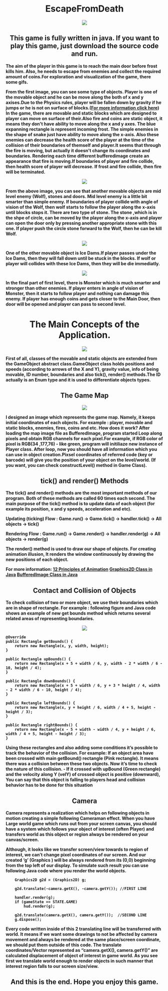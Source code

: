 <h1 align="center"> EscapeFromDeath </h1>

<p align="center">
  <img src="forReadME/1.gif">
</p>

<h2 align="center"> This game is fully written in java. If you want to play this game, just download the source code and run. </h2>
<b/>

The aim of the player in this game is to reach the main door before frost kills him. Also, he needs to escape from enemies and collect the required amount of coins.For exploration and visualization of the game, there some gifs.

From the first image, you can see some type of objects. Player is one of the movable object and he can be move along the both of x and y axises.Due to the Physics rules, player will be fallen down by gravity if he  jumps or he is not on surface of blocks.([For more information click here](https://en.wikipedia.org/wiki/Equations_for_a_falling_body)) In the game, there are movable and static blocks which are designed to player can move on surface of their.Also fire and coins are static object, it means they don't have ability to move along the x and y axes. The blue expanning rectangle is represent incoming frost. The simple enemies in the shape of snake just have ability to  move along the x-axis. Also these enemies can decrease the health score of the player at the time of the collision of their boundaries of themself and player.It seems that through the fire is moving, but actually it doesn't change its coordinates and boundaries. Rendering each time different bufferedimage create an appearance that fire is moving.If boundaries of player and fire collide, then health score of player will decrease. If frost and fire collide, then fire will be terminated.

<p align="center">
  <img src="forReadME/2.gif">
</p>

From the above image, you can see that another movable objects are mid level enemy (Wolf), stones and doors. Mid level enemy is a little bit smarter than simple enemy. If boundaries of player collide with angle of vision of the Wolf, then wolf starts to follow the player  along the x-axis until blocks stops it. There are two type of stone. The stone ,which is in the shpe of circle, can be moved by the player along the x-axis and player can open the door only  by pressing another appropriate stone with this one. If player push the circle stone forward to the Wolf, then he can be kill Wolf.

<p align="center">
  <img src="forReadME/3.gif">
</p>

One of the other movable object is Ice Dams.If player passes under the  Ice Dams, then they will fall down until be stuck in the blocks. If wolf or player will collides with these  Ice Dams, then they will be die immediatly.
  
<p align="center">
  <img src="forReadME/4.gif">
</p>

In the final part of first level, there is Monster which is much smarter and stronger than other enemies. If player enters in angle of vision of Monster, then it starts to follow player and nothing can damage this enemy. If player has enough coins and gets closer to the Main Door, then door will be opened and player can pass to second level.
<b/>

<h1 align="center"> The Main Concepts of the Application. </h1>

<p align="center">
  <img src="forReadME/main_flow.png">
</p>

First of all, classes of the movable and static objects are extended from the **GameObject** abstract class.GameObject class holds positions and speeds (according to arrows of the X and Y), gravity value, info of being movable, ID number,  boundaries and also tick(), render() methods.The ID actually is an Enum type and it is used to differentiate objects types.

<h2 align="center">The Game Map</h2>
<b/>

<p align="center">
  <img src="Images/1thLevel.png">
</p>
I designed an image which represents the game map. Namely, it keeps initial coordinates of each objects. For example : player, movable and static blocks, enemies, fires, coins and etc. How does it work? After loading  the map image file as BufferedImage, program started  Loop along pixels and obtain RGB channels for each pixel.For example, if RGB color of pixel is RGB(34 ,177,76) - like green, program will initiliaze new instance of Player class. After loop, now you should have all information which you can use in object creation.Pixsel coordinates of referred code (key or barcode) will give you the position of your object on the level/world. (If you want, you can check constructLevel() method in Game Class).

<h2 align="center">tick() and render() Methods</h2>
<b/>

The **tick()** and **render()** methods are the most important methods of our program. Both of these methods are called 60 times each second. The main purpose of the **tick()** method is to update data of each object (for example its position, x and y speeds, acceleration and etc). 

**Updating (ticking) Flow :
Game.run() ->  Game.tick() -> handler.tick() -> All objects -> tick()**

**Rendering Flow :
Game.run() ->  Game.render() -> handler.render(g) -> All objects -> render(g)**

The **render()** method is used to draw our shape of objects. For creating animation illusion, It renders the window continuously by drawing the new positions of each object.

For more information: 
<b/>
[12 Principles of Animation](https://www.youtube.com/watch?v=uDqjIdI4bF4&feature=youtu.be&ab_channel=AlanBeckerTutorials)
<b/>
[Graphics2D Class in Java](https://docs.oracle.com/javase/7/docs/api/java/awt/Graphics2D.html)
<b/>
[BufferedImage Class in Java](https://docs.oracle.com/javase/7/docs/api/java/awt/image/BufferedImage.html)
<b/>

<h2 align="center">Contact and Collision of Objects</h2>
To check collision of two or more object, we use their boundaries which are in shape of rectangle. For example : following figure and Java code shows an example of new get bounds method which returns several related areas of representing boundaries.

<p align="center">
  <img src="forReadME/player.jpg">
</p>

    @Override
    public Rectangle getBounds() {
        return new Rectangle(x, y, width, height);
    }

    public Rectangle upBounds() {
        return new Rectangle(x + 5 + width / 6, y, width - 2 * width / 6 - 10, height / 4);
    }

    public Rectangle downBounds() {
        return new Rectangle(x + 5 + width / 6, y + 3 * height / 4, width - 2 * width / 6 - 10, height / 4);
    }

    public Rectangle leftBounds() {
        return new Rectangle(x, y + height / 6, width / 4 + 5, height - height / 3);
    }

    public Rectangle rightBounds() {
        return new Rectangle(x - 5 + width - width / 4, y + height / 6, width / 4 + 5, height - height / 3);
    }
    
Using these rectangles and also adding some conditions it’s possible to track the behavior of the collision. For example: If an object area have been crossed with main getBound() rectangle (Pink rectangle). It means there was a collision between these two objects. Now it’s time to check the nature of this collision. - If it crossed with upBound (Green rectangle) and the velocity along Y (velY) of crossed object is positive (downward), You can say that this object is falling to players head and collision behavior has to be done for this situation
<b/>

<h2 align="center">Camera</h2>
Camera represents a realization which helps on following objects in motion creating a simple following Cameraman effect. When you have Large world game which runs out from your screen canvas, you should have a system which follows your object of interest (often Player) and transfers world as this object or region always be rendered on your canvas/screen.

Although, it looks like we transfer screen/view towards to region of interest, we can’t change pixel coordinates of our screen. And our created ‘g’ (Graphics ) will be always rendered from its (0,0) beginning from the top left of our display. To simulate such result you can use following Java code where you render the world objects.

        Graphics2D g2d = (Graphics2D) g;

        g2d.translate(-camera.getX(), -camera.getY()); //FIRST LINE
        
        handler.render(g);
        if (gameState == STATE.GAME)
            hud.render(g);
            
        g2d.translate(camera.getX(), camera.getY());  //SECOND LINE
        g.dispose();

Every code written inside of this 2 translating line will be transferred with world. It means if we want some drawings to not be affected by camera movement and always be rendered at the same place/screen coordinate, we should put them outside of this code. The translate coordinates/Vector represented as “camera.getX(), camera.getY()” are calculated displacement of object of interest in game world. As you see first we translate world enough to render objects in such manner that interest region falls to our screen size/view. 

<h2 align="center"> And this is the end. Hope you enjoy this game.</h2>

